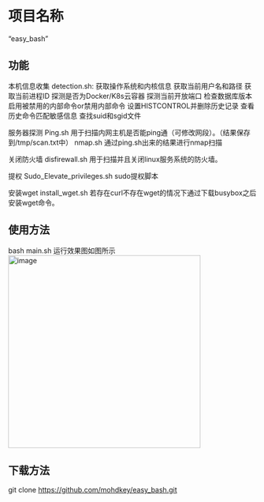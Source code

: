 # 项目名称
“easy_bash”

## 功能
本机信息收集
detection.sh:
获取操作系统和内核信息
获取当前用户名和路径
获取当前进程ID
探测是否为Docker/K8s云容器
探测当前开放端口
检查数据库版本
启用被禁用的内部命令or禁用内部命令
设置HISTCONTROL并删除历史记录
查看历史命令匹配敏感信息
查找suid和sgid文件

服务器探测
Ping.sh 用于扫描内网主机是否能ping通（可修改网段）。（结果保存到/tmp/scan.txt中）
nmap.sh 通过ping.sh出来的结果进行nmap扫描

关闭防火墙
disfirewall.sh 用于扫描并且关闭linux服务系统的防火墙。

提权
Sudo_Elevate_privileges.sh sudo提权脚本

安装wget
install_wget.sh 若存在curl不存在wget的情况下通过下载busybox之后安装wget命令。

## 使用方法
bash main.sh
运行效果图如图所示
<img width="390" alt="image" src="https://github.com/user-attachments/assets/51f75b41-164c-4895-9ac5-ed287c2276cf" />

## 下载方法
git clone https://github.com/mohdkey/easy_bash.git
